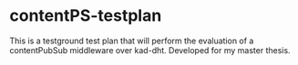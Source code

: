 # contentPS-testplan

This is a testground test plan that will perform the evaluation of a contentPubSub middleware over kad-dht.
Developed for my master thesis.
